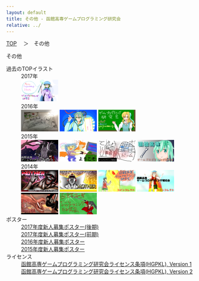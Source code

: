 ```yaml
---
layout: default
title: その他 - 函館高専ゲームプログラミング研究会
relative: ../
---
```

<div class="content">
<div class="main">

<p class="bread">
<a href="../">TOP</a>
　＞　その他
</p>

<p class="title">
その他
</p>

<dl>

<dt>過去のTOPイラスト</dt>

<dd>
2017年<br>
<a href="./topimg/2017-1.png"><img src="./topimg/2017-1-s.png"></a>
</dd>

<dd>
2016年<br>
<a href="./topimg/2016-1.png"><img src="./topimg/2016-1-s.png"></a>
<a href="./topimg/2016-2.png"><img src="./topimg/2016-2-s.png"></a>
<a href="./topimg/2016-3.png"><img src="./topimg/2016-3-s.png"></a>
</dd>

<dd>
2015年<br>
<a href="./topimg/2015-1.png"><img src="./topimg/2015-1-s.png"></a>
<a href="./topimg/2015-2.png"><img src="./topimg/2015-2-s.png"></a>
<a href="./topimg/2015-3.png"><img src="./topimg/2015-3-s.png"></a>
<a href="./topimg/2015-4.png"><img src="./topimg/2015-4-s.png"></a>
</dd>

<dd>
2014年<br>
<a href="./topimg/2014-1.png"><img src="./topimg/2014-1-s.png"></a>
<a href="./topimg/2014-2.png"><img src="./topimg/2014-2-s.png"></a>
<a href="./topimg/2014-3.png"><img src="./topimg/2014-3-s.png"></a>
<a href="./topimg/2014-4.png"><img src="./topimg/2014-4-s.png"></a>
<a href="./topimg/2014-5.png"><img src="./topimg/2014-5-s.png"></a>
<a href="./topimg/2014-6.png"><img src="./topimg/2014-6-s.png"></a>
</dd>

<dt>ポスター</dt>

<dd>
<a href="./poster/2017-2.png">2017年度新人募集ポスター(後期)</a><br>
<a href="./poster/2017-1.png">2017年度新人募集ポスター(前期)</a><br>
<a href="./poster/2016.png">2016年度新人募集ポスター</a><br>
<a href="./poster/2015.png">2015年度新人募集ポスター</a>
</dd>

<dt>ライセンス</dt>

<dd>
<a href="./HGPKLv1.html">函館高専ゲームプログラミング研究会ライセンス条項(HGPKL), Version 1</a>
<br>
<a href="./HGPKLv2.html">函館高専ゲームプログラミング研究会ライセンス条項(HGPKL), Version 2</a>
</dd>

</dl>

</div>
</div>
